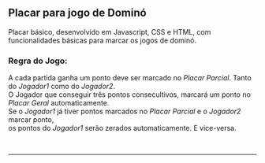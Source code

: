 ## Placar para jogo de Dominó

Placar básico, desenvolvido em Javascript, CSS e HTML, com funcionalidades básicas para marcar os jogos de dominó.


### Regra do Jogo:

A cada partida ganha um ponto deve ser marcado no *Placar Parcial*. Tanto do *Jogador1* como do *Jogador2*.<br>
O Jogador que conseguir três pontos consecultivos, marcará um ponto no *Placar Geral* automaticamente.<br>
Se o *Jogador1* já tiver pontos marcados no *Placar Parcial* e o *Jogador2* marcar ponto,<br>
os pontos do *Jogador1* serão zerados automaticamente. E vice-versa.

<br>

***
